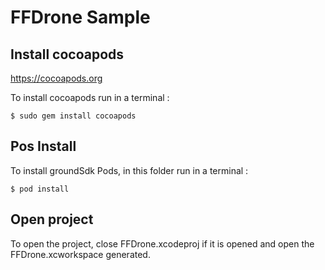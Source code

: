 # FFDrone Sample

## Install cocoapods

https://cocoapods.org

To install cocoapods run in a terminal :

```
$ sudo gem install cocoapods
```

## Pos Install

To install groundSdk Pods, in this folder run in a terminal :

```
$ pod install
```

## Open project

To open the project, close FFDrone.xcodeproj if it is opened and open the FFDrone.xcworkspace generated.
